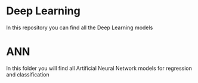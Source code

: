 # Deep Learning
In this repository you can find all the Deep Learning models
# ANN
In this folder you will find all Artificial Neural Network models for regression and classification
